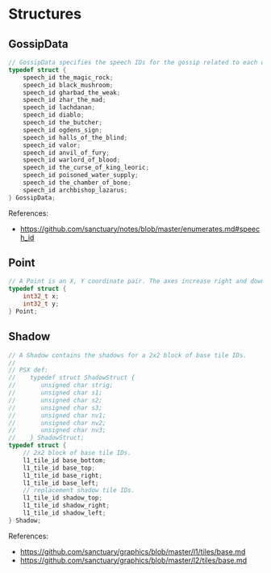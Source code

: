 # Structures

## GossipData

```c
// GossipData specifies the speech IDs for the gossip related to each quest.
typedef struct {
    speech_id the_magic_rock;
    speech_id black_mushroom;
    speech_id gharbad_the_weak;
    speech_id zhar_the_mad;
    speech_id lachdanan;
    speech_id diablo;
    speech_id the_butcher;
    speech_id ogdens_sign;
    speech_id halls_of_the_blind;
    speech_id valor;
    speech_id anvil_of_fury;
    speech_id warlord_of_blood;
    speech_id the_curse_of_king_leoric;
    speech_id poisoned_water_supply;
    speech_id the_chamber_of_bone;
    speech_id archbishop_lazarus;
} GossipData;
```

References:
* https://github.com/sanctuary/notes/blob/master/enumerates.md#speech_id

## Point

```c
// A Point is an X, Y coordinate pair. The axes increase right and down.
typedef struct {
    int32_t x;
    int32_t y;
} Point;
```

## Shadow

```c
// A Shadow contains the shadows for a 2x2 block of base tile IDs.
//
// PSX def:
//    typedef struct ShadowStruct {
//       unsigned char strig;
//       unsigned char s1;
//       unsigned char s2;
//       unsigned char s3;
//       unsigned char nv1;
//       unsigned char nv2;
//       unsigned char nv3;
//    } ShadowStruct;
typedef struct {
    // 2x2 block of base tile IDs.
    l1_tile_id base_bottom;
    l1_tile_id base_top;
    l1_tile_id base_right;
    l1_tile_id base_left;
    // replacement shadow tile IDs.
    l1_tile_id shadow_top;
    l1_tile_id shadow_right;
    l1_tile_id shadow_left;
} Shadow;
```

References:
* https://github.com/sanctuary/graphics/blob/master/l1/tiles/base.md
* https://github.com/sanctuary/graphics/blob/master/l2/tiles/base.md
